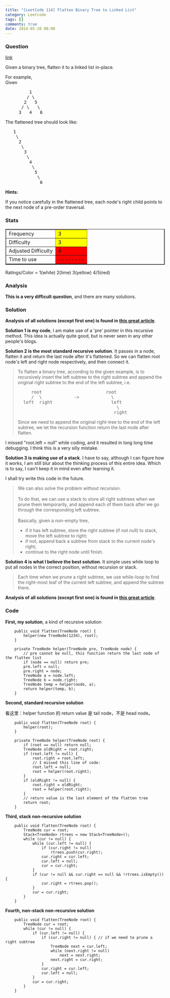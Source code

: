 ```yaml
---
title: "[LeetCode 114] Flatten Binary Tree to Linked List"
category: Leetcode
tags: []
comments: true
date: 2014-05-28 00:00
---
```



### Question

[link](https://oj.leetcode.com/problems/flatten-binary-tree-to-linked-list/)

<div class="question-content">
            <p></p><p>
Given a binary tree, flatten it to a linked list in-place.
</p>

<p>
For example,<br>
Given
</p><pre>         1
        / \
       2   5
      / \   \
     3   4   6
</pre>
<p></p>

The flattened tree should look like:<br>

<pre>   1
    \
     2
      \
       3
        \
         4
          \
           5
            \
             6
</pre>

<div class="spoilers" ><b>Hints:</b>
<p>If you notice carefully in the flattened tree, each node's right child points to the next node of a pre-order traversal.</p>
</div><p></p>
          </div>

### Stats

<table border="2">
	<tr>
		<td>Frequency</td>
		<td bgcolor="yellow">3</td>
	</tr>
	<tr>
		<td>Difficulty</td>
		<td bgcolor="yellow">3</td>
	</tr>
	<tr>
		<td>Adjusted Difficulty</td>
		<td bgcolor="red">4</td>
	</tr>
	<tr>
		<td>Time to use</td>
		<td bgcolor="red">--------</td>
	</tr>
</table>

Ratings/Color = 1(white) 2(lime) 3(yellow) 4/5(red)

### Analysis

**This is a very difficult question**, and there are many solutions.

### Solution

**Analysis of all solutions (except first one) is found in [this great article](http://n00tc0d3r.blogspot.sg/2013/03/flatten-binary-tree-to-linked-list-in.html)**.

**Solution 1 is my code**, I am make use of a 'pre' pointer in this recursive method. This idea is actually quite good, but is never seen in any other people's blogs.

**Solution 2 is the most standard recursive solution**. It passes in a node, flatten it and return the last node after it's flattened. So we can flatten root node's left and right node respectively, and then connect it.

<blockquote cite="http://n00tc0d3r.blogspot.sg/2013/03/flatten-binary-tree-to-linked-list-in.html">
To flatten a binary tree, according to the given example, is to recursively insert the left subtree to the right subtree and append the original right subtree to the end of the left subtree, i.e.<br>
<pre>     root                        root
     /  \            -&gt;            \
  left  right                      left
                                     \
                                    right
</pre>
Since we need to append the original right-tree to the end of the left subtree, we let the recursion function return the last node after flatten.
</blockquote>

I missed "root.left = null" while coding, and it resulted in long long time debugging. I think this is a very silly mistake.

**Solution 3 is making use of a stack**. I have to say, although I can figure how it works, I am still blur about the thinking process of this entire idea. Which is to say, I can't keep it in mind even after learning it.

I shall try write this code in the future.

<blockquote>
We can also solve the problem without recursion.<br>
<br>
To do that, we can use a stack to store all right subtrees when we prune them temporarily, and append each of them back after we go through the corresponding left subtree.<br>
<br>
Basically, given a non-empty tree,<br>
<ul>
<li>if it has left subtree, store the right subtree (if not null) to stack, move the left subtree to right;</li>
<li>if not, append back a subtree from stack to the current node's right;</li>
<li>continue to the right node until finish.</li>
</ul>
</blockquote>

**Solution 4 is what I believe the best solution**. It simple uses while loop to put all nodes in the correct position, without recursion or stack.

> Each time when we prune a right subtree, we use while-loop to find the right-most leaf of the current left subtree, and append the subtree there.

**Analysis of all solutions (except first one) is found in [this great article](http://n00tc0d3r.blogspot.sg/2013/03/flatten-binary-tree-to-linked-list-in.html)**.

### Code

**First, my solution**, a kind of recursive solution

```
    public void flatten(TreeNode root) {
        helper(new TreeNode(1234), root);
    }

    private TreeNode helper(TreeNode pre, TreeNode node) {
        // pre cannot be null, this function return the last node of the flatten list
        if (node == null) return pre;
        pre.left = null;
        pre.right = node;
        TreeNode a = node.left;
        TreeNode b = node.right;
        TreeNode temp = helper(node, a);
        return helper(temp, b);
    }
```

**Second, standard recursive solution**

看这里：helper function 的 return value 是 tail node，不是 head node。

```
    public void flatten(TreeNode root) {
        helper(root);
    }

    private TreeNode helper(TreeNode root) {
        if (root == null) return null;
        TreeNode oldRight = root.right;
        if (root.left != null) {
            root.right = root.left;
            // I missed this line of code:
            root.left = null;
            root = helper(root.right);
        }
        if (oldRight != null) {
            root.right = oldRight;
            root = helper(root.right);
        }
        // return value is the last element of the flatten tree
        return root;
    }
```

**Third, stack non-recursive solution**

```
    public void flatten(TreeNode root) {
    	TreeNode cur = root;
    	Stack<TreeNode> rtrees = new Stack<TreeNode>();
    	while (cur != null) {
    		while (cur.left != null) {
    			if (cur.right != null)
    				rtrees.push(cur.right);
    			cur.right = cur.left;
    			cur.left = null;
    			cur = cur.right;
    		}
    		if (cur != null && cur.right == null && !rtrees.isEmpty()) {
    			cur.right = rtrees.pop();
    		}
    		cur = cur.right;
    	}
    }
```

**Fourth, non-stack non-recursive solution**

```
    public void flatten(TreeNode root) {
    	TreeNode cur = root;
    	while (cur != null) {
    		if (cur.left != null) {
    			if (cur.right != null) { // if we need to prune a right subtree
    				TreeNode next = cur.left;
    				while (next.right != null)
    					next = next.right;
    				next.right = cur.right;
    			}
    			cur.right = cur.left;
    			cur.left = null;
    		}
    		cur = cur.right;
    	}
    }
```
